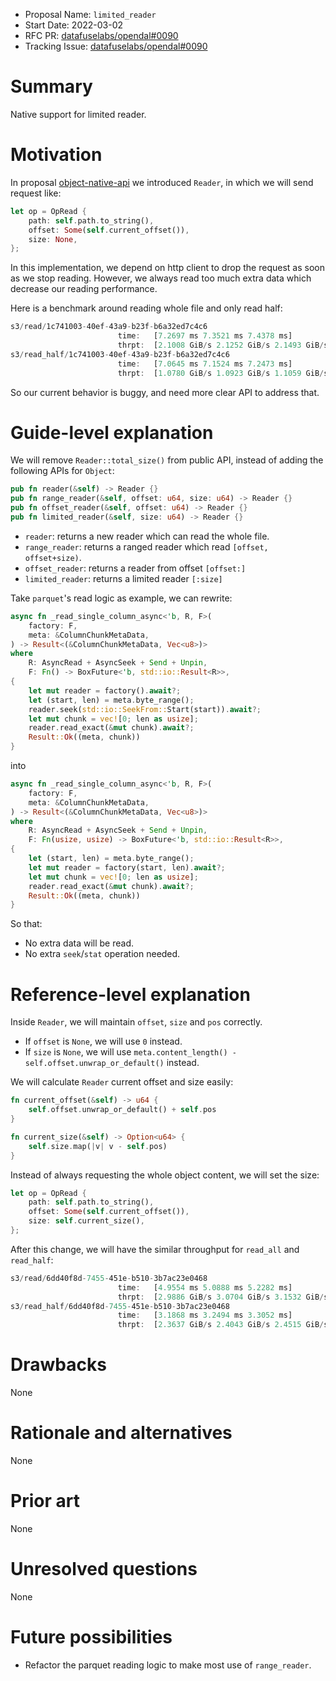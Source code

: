- Proposal Name: `limited_reader`
- Start Date: 2022-03-02
- RFC PR: [datafuselabs/opendal#0090](https://github.com/datafuselabs/opendal/pull/0090)
- Tracking Issue: [datafuselabs/opendal#0090](https://github.com/datafuselabs/opendal/issues/0090)

# Summary

Native support for limited reader.

# Motivation

In proposal [object-native-api](./0041-object-native-api.md) we introduced `Reader`, in which we will send request like:

```rust
let op = OpRead {
    path: self.path.to_string(),
    offset: Some(self.current_offset()),
    size: None,
};
```

In this implementation, we depend on http client to drop the request as soon as we stop reading. However, we always read too much extra data which decrease our reading performance.

Here is a benchmark around reading whole file and only read half:

```rust
s3/read/1c741003-40ef-43a9-b23f-b6a32ed7c4c6
                        time:   [7.2697 ms 7.3521 ms 7.4378 ms]
                        thrpt:  [2.1008 GiB/s 2.1252 GiB/s 2.1493 GiB/s]
s3/read_half/1c741003-40ef-43a9-b23f-b6a32ed7c4c6
                        time:   [7.0645 ms 7.1524 ms 7.2473 ms]
                        thrpt:  [1.0780 GiB/s 1.0923 GiB/s 1.1059 GiB/s]
```

So our current behavior is buggy, and need more clear API to address that.

# Guide-level explanation

We will remove `Reader::total_size()` from public API, instead of adding the following APIs for `Object`:

```rust
pub fn reader(&self) -> Reader {}
pub fn range_reader(&self, offset: u64, size: u64) -> Reader {}
pub fn offset_reader(&self, offset: u64) -> Reader {}
pub fn limited_reader(&self, size: u64) -> Reader {}
```

- `reader`: returns a new reader which can read the whole file.
- `range_reader`: returns a ranged reader which read `[offset, offset+size)`.
- `offset_reader`: returns a reader from offset `[offset:]`
- `limited_reader`: returns a limited reader `[:size]`

Take `parquet`'s read logic as example, we can rewrite:

```rust
async fn _read_single_column_async<'b, R, F>(
    factory: F,
    meta: &ColumnChunkMetaData,
) -> Result<(&ColumnChunkMetaData, Vec<u8>)>
where
    R: AsyncRead + AsyncSeek + Send + Unpin,
    F: Fn() -> BoxFuture<'b, std::io::Result<R>>,
{
    let mut reader = factory().await?;
    let (start, len) = meta.byte_range();
    reader.seek(std::io::SeekFrom::Start(start)).await?;
    let mut chunk = vec![0; len as usize];
    reader.read_exact(&mut chunk).await?;
    Result::Ok((meta, chunk))
}
```

into

```rust
async fn _read_single_column_async<'b, R, F>(
    factory: F,
    meta: &ColumnChunkMetaData,
) -> Result<(&ColumnChunkMetaData, Vec<u8>)>
where
    R: AsyncRead + AsyncSeek + Send + Unpin,
    F: Fn(usize, usize) -> BoxFuture<'b, std::io::Result<R>>,
{
    let (start, len) = meta.byte_range();
    let mut reader = factory(start, len).await?;
    let mut chunk = vec![0; len as usize];
    reader.read_exact(&mut chunk).await?;
    Result::Ok((meta, chunk))
}
```

So that:

- No extra data will be read.
- No extra `seek`/`stat` operation needed.

# Reference-level explanation

Inside `Reader`, we will maintain `offset`, `size` and `pos` correctly.

- If `offset` is `None`, we will use `0` instead.
- If `size` is `None`, we will use `meta.content_length() - self.offset.unwrap_or_default()` instead.

We will calculate `Reader` current offset and size easily:

```rust
fn current_offset(&self) -> u64 {
    self.offset.unwrap_or_default() + self.pos
}

fn current_size(&self) -> Option<u64> {
    self.size.map(|v| v - self.pos)
}
```

Instead of always requesting the whole object content, we will set the size:

```rust
let op = OpRead {
    path: self.path.to_string(),
    offset: Some(self.current_offset()),
    size: self.current_size(),
};
```

After this change, we will have the similar throughput for `read_all` and `read_half`:

```rust
s3/read/6dd40f8d-7455-451e-b510-3b7ac23e0468
                        time:   [4.9554 ms 5.0888 ms 5.2282 ms]
                        thrpt:  [2.9886 GiB/s 3.0704 GiB/s 3.1532 GiB/s]
s3/read_half/6dd40f8d-7455-451e-b510-3b7ac23e0468
                        time:   [3.1868 ms 3.2494 ms 3.3052 ms]
                        thrpt:  [2.3637 GiB/s 2.4043 GiB/s 2.4515 GiB/s]
```

# Drawbacks

None

# Rationale and alternatives

None

# Prior art

None

# Unresolved questions

None

# Future possibilities

- Refactor the parquet reading logic to make most use of `range_reader`.